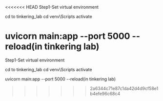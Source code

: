 <<<<<<< HEAD
Step1-Set virtual environment

cd to tinkering_lab cd venv\Scripts activate

uvicorn main:app --port 5000 --reload(in tinkering lab)
=======
Step1-Set virtual environment 

cd to tinkering_lab
cd venv\Scripts
activate

uvicorn main:app --port 5000 --reload(in tinkering lab)


>>>>>>> 2a6344c71e87c1da42d4d9cf58e1b4efe96c68c4
